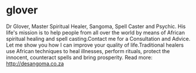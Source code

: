 glover
======

Dr Glover, Master Spiritual Healer, Sangoma, Spell Caster and Psychic. His life's mission is to help people from all over the world by means of African spiritual healing and spell casting.Contact me for a Consultation and Advice. Let me show you how I can improve your quality of life.Traditional healers use African techniques to heal illnesses, perform rituals, protect the innocent, counteract spells and bring prosperity.   Read more: http://desangoma.co.za
